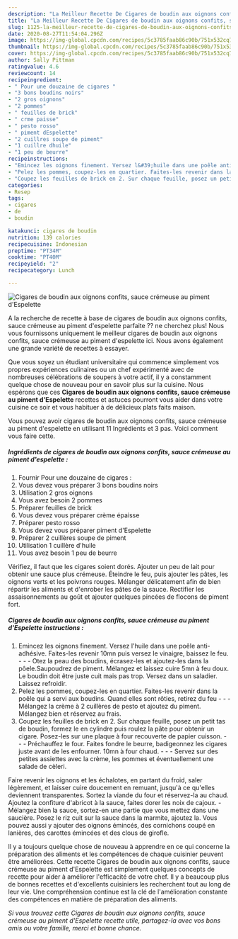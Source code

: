 ```yaml
---
description: "La Meilleur Recette De Cigares de boudin aux oignons confits, sauce crémeuse au piment d&amp;#39;Espelette"
title: "La Meilleur Recette De Cigares de boudin aux oignons confits, sauce crémeuse au piment d&amp;#39;Espelette"
slug: 1125-la-meilleur-recette-de-cigares-de-boudin-aux-oignons-confits-sauce-cremeuse-au-piment-d-and-39-espelette
date: 2020-08-27T11:54:04.296Z
image: https://img-global.cpcdn.com/recipes/5c3785faab86c90b/751x532cq70/cigares-de-boudin-aux-oignons-confits-sauce-cremeuse-au-piment-despelette-photo-principale-de-la-recette.jpg
thumbnail: https://img-global.cpcdn.com/recipes/5c3785faab86c90b/751x532cq70/cigares-de-boudin-aux-oignons-confits-sauce-cremeuse-au-piment-despelette-photo-principale-de-la-recette.jpg
cover: https://img-global.cpcdn.com/recipes/5c3785faab86c90b/751x532cq70/cigares-de-boudin-aux-oignons-confits-sauce-cremeuse-au-piment-despelette-photo-principale-de-la-recette.jpg
author: Sally Pittman
ratingvalue: 4.6
reviewcount: 14
recipeingredient:
- " Pour une douzaine de cigares "
- "3 bons boudins noirs"
- "2 gros oignons"
- "2 pommes"
- " feuilles de brick"
- " crme paisse"
- " pesto rosso"
- " piment dEspelette"
- "2 cuillres soupe de piment"
- "1 cuillre dhuile"
- "1 peu de beurre"
recipeinstructions:
- "Emincez les oignons finement. Versez l&#39;huile dans une poêle anti-adhésive. Faites-les revenir 10mn puis versez le vinaigre, baissez le feu.  - Otez la peau des boudins, écrasez-les et ajoutez-les dans la pôele.Saupoudrez de piment. Mélangez et laissez cuire 5mn à feu doux. Le boudin doit être juste cuit mais pas trop. Versez dans un saladier. Laissez refroidir."
- "Pelez les pommes, coupez-les en quartier. Faites-les revenir dans la poêle qui a servi aux boudins. Quand elles sont rôties, retirez du feu  - Mélangez la crème à 2 cuillères de pesto et ajoutez du piment. Mélangez bien et réservez au frais."
- "Coupez les feuilles de brick en 2. Sur chaque feuille, posez un petit tas de boudin, formez le en cylindre puis roulez la pâte pour obtenir un cigare. Posez-les sur une plaque à four recouverte de papier cuisson.  - Préchauffez le four. Faites fondre le beurre, badigeonnez les cigares juste avant de les enfourner. 10mn à four chaud.  - Servez sur des petites assiettes avec la crème, les pommes et éventuellement une salade de cèleri."
categories:
- Resep
tags:
- cigares
- de
- boudin

katakunci: cigares de boudin 
nutrition: 139 calories
recipecuisine: Indonesian
preptime: "PT34M"
cooktime: "PT40M"
recipeyield: "2"
recipecategory: Lunch

---
```



![Cigares de boudin aux oignons confits, sauce crémeuse au piment d&#39;Espelette](https://img-global.cpcdn.com/recipes/5c3785faab86c90b/751x532cq70/cigares-de-boudin-aux-oignons-confits-sauce-cremeuse-au-piment-despelette-photo-principale-de-la-recette.jpg)

A la recherche de recette à base de cigares de boudin aux oignons confits, sauce crémeuse au piment d&#39;espelette parfaite ?? ne cherchez plus! Nous vous fournissons uniquement le meilleur cigares de boudin aux oignons confits, sauce crémeuse au piment d&#39;espelette ici. Nous avons également une grande variété de recettes à essayer.

Que vous soyez un étudiant universitaire qui commence simplement vos propres expériences culinaires ou un chef expérimenté avec de nombreuses célébrations de soupers à votre actif, il y a constamment quelque chose de nouveau pour en savoir plus sur la cuisine. Nous espérons que ces <strong> Cigares de boudin aux oignons confits, sauce crémeuse au piment d&#39;Espelette </strong> recettes et astuces pourront vous aider dans votre cuisine ce soir et vous habituer à de délicieux plats faits maison.

<!--inarticleads1-->

Vous pouvez avoir cigares de boudin aux oignons confits, sauce crémeuse au piment d&#39;espelette en utilisant 11 Ingrédients et 3 pas. Voici comment vous faire cette.

##### Ingrédients de cigares de boudin aux oignons confits, sauce crémeuse au piment d&#39;espelette :

1. Fournir  Pour une douzaine de cigares :
1. Vous devez vous préparer 3 bons boudins noirs
1. Utilisation 2 gros oignons
1. Vous avez besoin 2 pommes
1. Préparer  feuilles de brick
1. Vous devez vous préparer  crème épaisse
1. Préparer  pesto rosso
1. Vous devez vous préparer  piment d&#39;Espelette
1. Préparer 2 cuillères soupe de piment
1. Utilisation 1 cuillère d&#39;huile
1. Vous avez besoin 1 peu de beurre


Vérifiez, il faut que les cigares soient dorés. Ajouter un peu de lait pour obtenir une sauce plus crémeuse. Éteindre le feu, puis ajouter les pâtes, les oignons verts et les poivrons rouges. Mélanger délicatement afin de bien répartir les aliments et d&#39;enrober les pâtes de la sauce. Rectifier les assaisonnements au goût et ajouter quelques pincées de flocons de piment fort. 

<!--inarticleads2-->

##### Cigares de boudin aux oignons confits, sauce crémeuse au piment d&#39;Espelette instructions :

1. Emincez les oignons finement. Versez l&#39;huile dans une poêle anti-adhésive. Faites-les revenir 10mn puis versez le vinaigre, baissez le feu. -  - - Otez la peau des boudins, écrasez-les et ajoutez-les dans la pôele.Saupoudrez de piment. Mélangez et laissez cuire 5mn à feu doux. Le boudin doit être juste cuit mais pas trop. Versez dans un saladier. Laissez refroidir.
1. Pelez les pommes, coupez-les en quartier. Faites-les revenir dans la poêle qui a servi aux boudins. Quand elles sont rôties, retirez du feu -  - - Mélangez la crème à 2 cuillères de pesto et ajoutez du piment. Mélangez bien et réservez au frais.
1. Coupez les feuilles de brick en 2. Sur chaque feuille, posez un petit tas de boudin, formez le en cylindre puis roulez la pâte pour obtenir un cigare. Posez-les sur une plaque à four recouverte de papier cuisson. -  - - Préchauffez le four. Faites fondre le beurre, badigeonnez les cigares juste avant de les enfourner. 10mn à four chaud. -  - - Servez sur des petites assiettes avec la crème, les pommes et éventuellement une salade de cèleri.


Faire revenir les oignons et les échalotes, en partant du froid, saler légèrement, et laisser cuire doucement en remuant, jusqu&#39;à ce qu&#39;elles deviennent transparentes. Sortez la viande du four et réservez-la au chaud. Ajoutez la confiture d&#39;abricot à la sauce, faites dorer les noix de cajoux. - Mélangez bien la sauce, sortez-en une partie que vous mettez dans une saucière. Posez le riz cuit sur la sauce dans la marmite, ajoutez la. Vous pouvez aussi y ajouter des oignons émincés, des cornichons coupé en lanières, des carottes émincées et des clous de girofle. 

<!--inarticleads1-->

<p>
Il y a toujours quelque chose de nouveau à apprendre en ce qui concerne la préparation des aliments et les compétences de chaque cuisinier peuvent être améliorées. Cette recette Cigares de boudin aux oignons confits, sauce crémeuse au piment d&#39;Espelette est simplement quelques concepts de recette pour aider à améliorer l'efficacité de votre chef. Il y a beaucoup plus de bonnes recettes et d'excellents cuisiniers les recherchent tout au long de leur vie. Une compréhension continue est la clé de l'amélioration constante des compétences en matière de préparation des aliments.
</p>

<p>
<i>Si vous trouvez cette Cigares de boudin aux oignons confits, sauce crémeuse au piment d&#39;Espelette recette utile, partagez-la avec vos bons amis ou votre famille, merci et bonne chance.</i>
</p>
